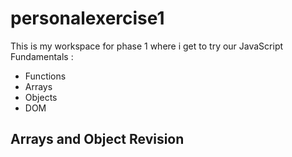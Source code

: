 # personalexercise1
This is my workspace for phase 1 where i get to try our JavaScript Fundamentals :
- Functions
- Arrays
- Objects
- DOM
## Arrays and Object Revision

